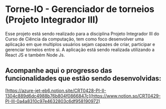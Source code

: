 # Torne-IO - Gerenciador de torneios (Projeto Integrador III)

Esse projeto está sendo realizado para a disciplina Projeto Integrador III do Curso de Ciência da computação, tem como foco desenvolver uma aplicação em que multiplos usuários sejam capazes de criar, participar e gerenciar torneios entre si. A aplicação está sendo realizada utilizando a React JS e também Node Js.

## Acompanhe aqui o progresso das funcionalidades que estão sendo desenvolvidas: 

[https://azure-jet-eb6.notion.site/CRT0428-PI-II-1304c889d6dc4988b76b804f0866847c](https://www.notion.so/CRT0429-PI-III-0a4a8310c97e4632803c6df958190972)


